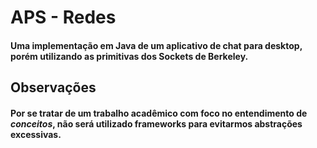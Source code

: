 # APS - Redes

#### Uma implementação em Java de um aplicativo de chat para desktop, porém utilizando as primitivas dos Sockets de Berkeley.

##  Observações
#### Por se tratar de um trabalho acadêmico com foco no entendimento de *conceitos*, não será utilizado frameworks para evitarmos abstrações excessivas.
